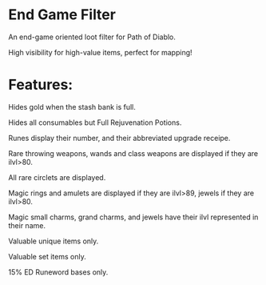 # End Game Filter
An end-game oriented loot filter for Path of Diablo. 

High visibility for high-value items, perfect for mapping!

# Features:
Hides gold when the stash bank is full.

Hides all consumables but Full Rejuvenation Potions.

Runes display their number, and their abbreviated upgrade receipe.

Rare throwing weapons, wands and class weapons are displayed if they are ilvl>80.

All rare circlets are displayed.

Magic rings and amulets are displayed if they are ilvl>89, jewels if they are ilvl>80.

Magic small charms, grand charms, and jewels have their ilvl represented in their name.

Valuable unique items only.

Valuable set items only.

15% ED Runeword bases only.
